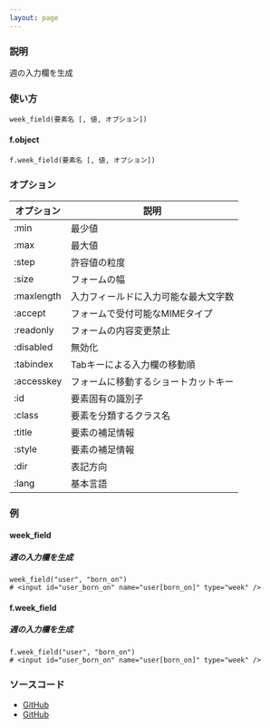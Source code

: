 ```yaml
---
layout: page
---
```

### 説明
週の入力欄を生成

### 使い方
    week_field(要素名 [, 値, オプション])

#### f.object
    f.week_field(要素名 [, 値, オプション])

### オプション

オプション   | 説明
---------- | ------------------
:min       | 最少値
:max       | 最大値
:step      | 許容値の粒度
:size      | フォームの幅
:maxlength | 入力フィールドに入力可能な最大文字数
:accept    | フォームで受付可能なMIMEタイプ
:readonly  | フォームの内容変更禁止
:disabled  | 無効化
:tabindex  | Tabキーによる入力欄の移動順
:accesskey | フォームに移動するショートカットキー
:id        | 要素固有の識別子
:class     | 要素を分類するクラス名
:title     | 要素の補足情報
:style     | 要素の補足情報
:dir       | 表記方向
:lang      | 基本言語

### 例
#### week_field
##### 週の入力欄を生成
    week_field("user", "born_on")
    # <input id="user_born_on" name="user[born_on]" type="week" />

#### f.week_field
##### 週の入力欄を生成
    f.week_field("user", "born_on")
    # <input id="user_born_on" name="user[born_on]" type="week" />

### ソースコード
* [GitHub](https://github.com/rails/rails/blob/f33d52c95217212cbacc8d5e44b5a8e3cdc6f5b3/actionview/lib/action_view/helpers/form_helper.rb#L1488)
* [GitHub](https://github.com/rails/rails/blob/f33d52c95217212cbacc8d5e44b5a8e3cdc6f5b3/actionview/lib/action_view/helpers/form_helper.rb#L1852)